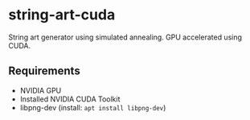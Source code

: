 # string-art-cuda #
String art generator using simulated annealing. GPU accelerated using CUDA.

## Requirements ##

* NVIDIA GPU
* Installed NVIDIA CUDA Toolkit
* libpng-dev (install: `apt install libpng-dev`)

